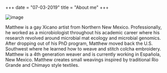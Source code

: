 +++
date = "07-03-2019"
title = "About me"
+++

![image][1]

Matthew is a gay Xicano artist from Northern New Mexico. Professionally, he worked as a microbiologist throughout his academic career where his research revolved around microbial mat ecology and microbial genomics. After dropping out of his PhD program, Matthew moved back the U.S. Southwest where he learned how to weave and stitch colcha embroidery. Matthew is a 4th generation weaver and is currently working in Española, New Mexico. Matthew creates small weavings inspired by traditional Rio Grande and Chimayo style textiles. 


[1]: /img/me.jpg
